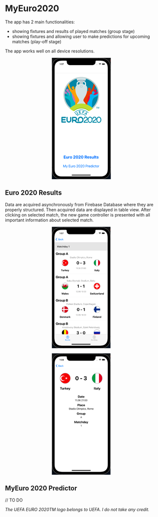 # MyEuro2020

The app has 2 main functionalities:
- showing fixtures and results of played matches (group stage)
- showing fixtures and allowing user to make predictions for upcoming matches (play-off stage)

The app works well on all device resolutions.

<p align="center"><img src="/screens/1.png" witdh="200" height="400" alt=""></p>

## Euro 2020 Results

Data are acquired asynchronously from Firebase Database where they are properly structured. Then acquired data are displayed in table view. After clicking on selected match, the new game controller is presented with all important information about selected match.

<p align="center"><img src="/screens/2.png" witdh="200" height="400" alt=""></p>
<p align="center"><img src="/screens/3.png" witdh="200" height="400" alt=""></p>

## MyEuro 2020 Predictor

// TO DO




<i>The UEFA EURO 2020TM logo belongs to UEFA. I do not take any credit.</i>
